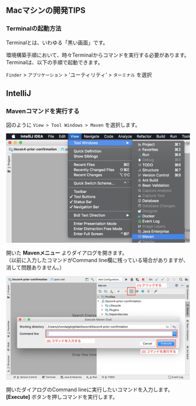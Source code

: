 Macマシンの開発TIPS
----------------------------------------

### Terminalの起動方法

Terminalとは、いわゆる「黒い画面」です。

環境構築手順において、時々Terminalからコマンドを実行する必要があります。
Terminalは、以下の手順で起動できます。

`Finder` > `アプリケーション` > 'ユーティリティ' > `ターミナル` を選択

## IntelliJ
### Mavenコマンドを実行する
図のように `View > Tool Windows > Maven` を選択します。
<p>
    <img src="../image/intellij_open_mavenview_mac.png" width="600" />
</p>

開いた **Mavenメニュー** よりダイアログを開きます。<br/>
（以前に入力したコマンドがCommand line欄に残っている場合がありますが、消して問題ありません。）
<p>
    <img src="../image/intellij_run_maven_command.png" width="600" />
</p>

開いたダイアログのCommand lineに実行したいコマンドを入力します。<br/>
**[Execute]** ボタンを押しコマンドを実行します。
